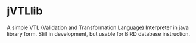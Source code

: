 # jVTLlib
A simple VTL (Validation and Transformation Language) Interpreter in java library form. Still in development, but usable for BIRD database instruction.
